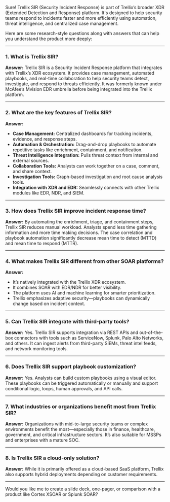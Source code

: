 Sure! Trellix SIR (Security Incident Response) is part of Trellix’s broader XDR (Extended Detection and Response) platform. It's designed to help security teams respond to incidents faster and more efficiently using automation, threat intelligence, and centralized case management.

Here are some research-style questions along with answers that can help you understand the product more deeply:

---

### 1. **What is Trellix SIR?**

**Answer:**
Trellix SIR is a Security Incident Response platform that integrates with Trellix’s XDR ecosystem. It provides case management, automated playbooks, and real-time collaboration to help security teams detect, investigate, and respond to threats efficiently. It was formerly known under McAfee’s Mvision EDR umbrella before being integrated into the Trellix platform.

---

### 2. **What are the key features of Trellix SIR?**

**Answer:**

* **Case Management:** Centralized dashboards for tracking incidents, evidence, and response steps.
* **Automation & Orchestration:** Drag-and-drop playbooks to automate repetitive tasks like enrichment, containment, and notification.
* **Threat Intelligence Integration:** Pulls threat context from internal and external sources.
* **Collaboration Tools:** Analysts can work together on a case, comment, and share context.
* **Investigation Tools:** Graph-based investigation and root cause analysis tools.
* **Integration with XDR and EDR:** Seamlessly connects with other Trellix modules like EDR, NDR, and SIEM.

---

### 3. **How does Trellix SIR improve incident response time?**

**Answer:**
By automating the enrichment, triage, and containment steps, Trellix SIR reduces manual workload. Analysts spend less time gathering information and more time making decisions. The case correlation and playbook automation significantly decrease mean time to detect (MTTD) and mean time to respond (MTTR).

---

### 4. **What makes Trellix SIR different from other SOAR platforms?**

**Answer:**

* It’s natively integrated with the Trellix XDR ecosystem.
* It combines SOAR with EDR/NDR for better visibility.
* The platform uses AI and machine learning for smarter prioritization.
* Trellix emphasizes adaptive security—playbooks can dynamically change based on incident context.

---

### 5. **Can Trellix SIR integrate with third-party tools?**

**Answer:**
Yes. Trellix SIR supports integration via REST APIs and out-of-the-box connectors with tools such as ServiceNow, Splunk, Palo Alto Networks, and others. It can ingest alerts from third-party SIEMs, threat intel feeds, and network monitoring tools.

---

### 6. **Does Trellix SIR support playbook customization?**

**Answer:**
Yes. Analysts can build custom playbooks using a visual editor. These playbooks can be triggered automatically or manually and support conditional logic, loops, human approvals, and API calls.

---

### 7. **What industries or organizations benefit most from Trellix SIR?**

**Answer:**
Organizations with mid-to-large security teams or complex environments benefit the most—especially those in finance, healthcare, government, and critical infrastructure sectors. It’s also suitable for MSSPs and enterprises with a mature SOC.

---

### 8. **Is Trellix SIR a cloud-only solution?**

**Answer:**
While it is primarily offered as a cloud-based SaaS platform, Trellix also supports hybrid deployments depending on customer requirements.

---

Would you like me to create a slide deck, one-pager, or comparison with a product like Cortex XSOAR or Splunk SOAR?
